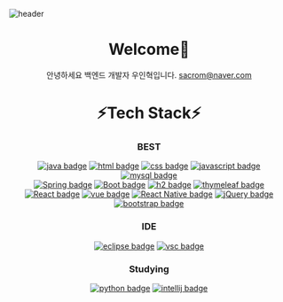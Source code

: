 ![header](https://capsule-render.vercel.app/api?type=waving&color=auto&height=100&section=header&text=INHYUK%20WOO&fontSize=90)


<div align=center>
        
# Welcome👋
안녕하세요 백엔드 개발자 우인혁입니다.
sacrom@naver.com
        
# ⚡Tech Stack⚡
        
### BEST
[![java badge](https://img.shields.io/badge/java-007396?logo=java&logoColor=white&style=for-the-badge)]()
[![html badge](https://img.shields.io/badge/html-E34F26?logo=html5&logoColor=white&style=for-the-badge)]()
[![css badge](https://img.shields.io/badge/css-1572B6?logo=css3&logoColor=white&style=for-the-badge)]()
[![javascript badge](https://img.shields.io/badge/javascript-F7DF1E?logo=JavaScript&logoColor=black&style=for-the-badge)]()
[![mysql badge](https://img.shields.io/badge/mysql-4479A1?logo=mysql&logoColor=white&style=for-the-badge)]() <br>
[![Spring badge](https://img.shields.io/badge/Spring%20Framework-6DB33F?logo=Spring&logoColor=white&style=for-the-badge)]()
[![Boot badge](https://img.shields.io/badge/Spring%20Boot-6DB33F?logo=Spring%20Boot&logoColor=white&style=for-the-badge)]()
[![h2 badge](https://img.shields.io/badge/hibernate-59666C?logo=hibernate&logoColor=white&style=for-the-badge)]()
[![thymeleaf badge](https://img.shields.io/badge/thymeleaf-005F0F?logo=thymeleaf&logoColor=white&style=for-the-badge)]() <br>
[![React badge](https://img.shields.io/badge/react-61DAFB?logo=React&logoColor=white&style=for-the-badge)]()
[![vue badge](https://img.shields.io/badge/vue.js-4FC08D?logo=vue.js&logoColor=white&style=for-the-badge)]()
[![React Native badge](https://img.shields.io/badge/React%20native-61DAFB?logo=React&logoColor=white&style=for-the-badge)]()
[![jQuery badge](https://img.shields.io/badge/jquery-0769AD?logo=jquery&logoColor=white&style=for-the-badge)]()
[![bootstrap badge](https://img.shields.io/badge/bootstrap-7952B3?logo=bootstrap&logoColor=white&style=for-the-badge)]()

### IDE
[![eclipse badge](https://img.shields.io/badge/eclipse-2C2255?logo=eclipse&logoColor=white&style=for-the-badge)]() 
[![vsc badge](https://img.shields.io/badge/visual%20studio%20code-007ACC?logo=visual%20studio%20code&logoColor=white&style=for-the-badge)]()
 
### Studying
[![python badge](https://img.shields.io/badge/python-3776AB?logo=python&logoColor=white&style=for-the-badge)]()
[![intellij badge](https://img.shields.io/badge/IntelliJ%20IDEA-000000?logo=IntelliJ%20IDEA&logoColor=white&style=for-the-badge)]()
</div>

<!--
**Y-mannn/Y-mannn** is a ✨ _special_ ✨ repository because its `README.md` (this file) appears on your GitHub profile.

Here are some ideas to get you started:

- 🔭 I’m currently working on ...
- 🌱 I’m currently learning ...
- 👯 I’m looking to collaborate on ...
- 🤔 I’m looking for help with ...
- 💬 Ask me about ...
- 📫 How to reach me: ...
- 😄 Pronouns: ...
- ⚡ Fun fact: ...
-->
